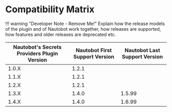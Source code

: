 # Compatibility Matrix

!!! warning "Developer Note - Remove Me!"
    Explain how the release models of the plugin and of Nautobot work together, how releases are supported, how features and older releases are deprecated etc.

| Nautobot's Secrets Providers Plugin Version | Nautobot First Support Version | Nautobot Last Support Version |
| ------------- | -------------------- | ------------- |
| 1.0.X         | 1.2.1                |               |
| 1.1.X         | 1.2.1                |               |
| 1.2.X         | 1.2.1                |               |
| 1.3.X         | 1.4.0                | 1.5.99        |
| 1.4.X         | 1.4.0                | 1.6.99        |
